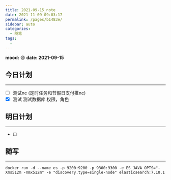 ```yaml
---
title: 2021-09-15_note
date: 2021-11-09 09:03:17
permalink: /pages/b1483e/
sidebar: auto
categories:
  - 随笔
tags:
  - 
---
```

**mood:** :smile:  																		**date: 2021-09-15**  
## 今日计划  
------
- [ ]  测试nc (定时任务和节假日支付推nc)
- [x]  测试 测试数据库 权限，角色
## 明日计划  
------
- [ ]  
## 随写 
------

```
docker run -d --name es -p 9200:9200 -p 9300:9300 -e ES_JAVA_OPTS="-Xms512m -Xmx512m" -e "discovery.type=single-node" elasticsearch:7.10.1
```
